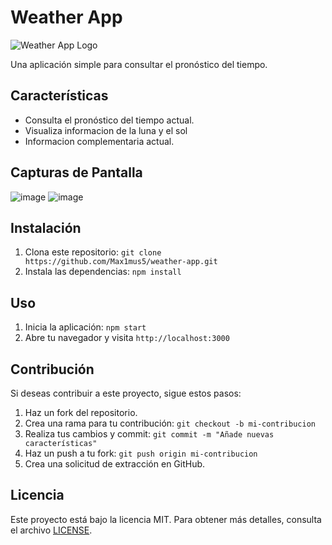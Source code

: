 # Weather App

![Weather App Logo](![DreamShaper_v7_create_a_minimalist_logo_with_black_blue_and_wh_3](https://github.com/Max1mus5/weather-app/assets/75461653/f8e48cc4-33e0-4fd9-a8b7-60b54b2683af))

Una aplicación simple para consultar el pronóstico del tiempo.

## Características

- Consulta el pronóstico del tiempo actual.
- Visualiza informacion de la luna y el sol
- Informacion complementaria actual.

## Capturas de Pantalla

![image](https://github.com/Max1mus5/weather-app/assets/75461653/9604322c-6d14-4aa4-b9a4-48d635c3dc70)
![image](https://github.com/Max1mus5/weather-app/assets/75461653/8c694bcf-3a0b-4b60-a337-e17e9fe20ebd)


## Instalación

1. Clona este repositorio: `git clone https://github.com/Max1mus5/weather-app.git`
2. Instala las dependencias: `npm install`

## Uso

1. Inicia la aplicación: `npm start`
2. Abre tu navegador y visita `http://localhost:3000`

## Contribución

Si deseas contribuir a este proyecto, sigue estos pasos:

1. Haz un fork del repositorio.
2. Crea una rama para tu contribución: `git checkout -b mi-contribucion`
3. Realiza tus cambios y commit: `git commit -m "Añade nuevas características"`
4. Haz un push a tu fork: `git push origin mi-contribucion`
5. Crea una solicitud de extracción en GitHub.

## Licencia

Este proyecto está bajo la licencia MIT. Para obtener más detalles, consulta el archivo [LICENSE](LICENSE).

